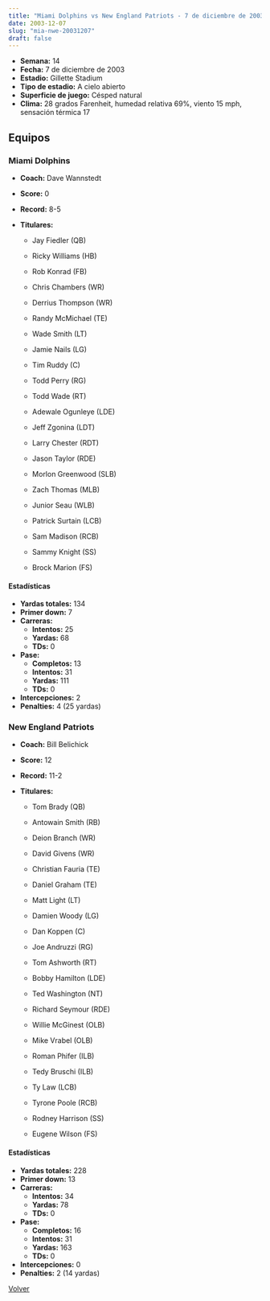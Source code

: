```yaml
---
title: "Miami Dolphins vs New England Patriots - 7 de diciembre de 2003"
date: 2003-12-07
slug: "mia-nwe-20031207"
draft: false
---
```


- **Semana:** 14
- **Fecha:** 7 de diciembre de 2003
- **Estadio:** Gillette Stadium
- **Tipo de estadio:** A cielo abierto
- **Superficie de juego:** Césped natural
- **Clima:** 28 grados Farenheit, humedad relativa 69%, viento 15 mph, sensación térmica 17

## Equipos


### Miami Dolphins
* **Coach:** Dave Wannstedt
* **Score:** 0
* **Record:** 8-5
* **Titulares:** 

  * Jay Fiedler (QB) 

  * Ricky Williams (HB) 

  * Rob Konrad (FB) 

  * Chris Chambers (WR) 

  * Derrius Thompson (WR) 

  * Randy McMichael (TE) 

  * Wade Smith (LT) 

  * Jamie Nails (LG) 

  * Tim Ruddy (C) 

  * Todd Perry (RG) 

  * Todd Wade (RT) 

  * Adewale Ogunleye (LDE) 

  * Jeff Zgonina (LDT) 

  * Larry Chester (RDT) 

  * Jason Taylor (RDE) 

  * Morlon Greenwood (SLB) 

  * Zach Thomas (MLB) 

  * Junior Seau (WLB) 

  * Patrick Surtain (LCB) 

  * Sam Madison (RCB) 

  * Sammy Knight (SS) 

  * Brock Marion (FS) 

#### Estadísticas
* **Yardas totales:** 134
* **Primer down:** 7
* **Carreras:**
  * **Intentos:** 25
  * **Yardas:** 68
  * **TDs:** 0
* **Pase:**
  * **Completos:** 13
  * **Intentos:** 31
  * **Yardas:** 111
  * **TDs:** 0
* **Intercepciones:** 2
* **Penalties:** 4 (25 yardas)

### New England Patriots
* **Coach:** Bill Belichick
* **Score:** 12
* **Record:** 11-2
* **Titulares:** 

  * Tom Brady (QB) 

  * Antowain Smith (RB) 

  * Deion Branch (WR) 

  * David Givens (WR) 

  * Christian Fauria (TE) 

  * Daniel Graham (TE) 

  * Matt Light (LT) 

  * Damien Woody (LG) 

  * Dan Koppen (C) 

  * Joe Andruzzi (RG) 

  * Tom Ashworth (RT) 

  * Bobby Hamilton (LDE) 

  * Ted Washington (NT) 

  * Richard Seymour (RDE) 

  * Willie McGinest (OLB) 

  * Mike Vrabel (OLB) 

  * Roman Phifer (ILB) 

  * Tedy Bruschi (ILB) 

  * Ty Law (LCB) 

  * Tyrone Poole (RCB) 

  * Rodney Harrison (SS) 

  * Eugene Wilson (FS) 

#### Estadísticas
* **Yardas totales:** 228
* **Primer down:** 13
* **Carreras:**
  * **Intentos:** 34
  * **Yardas:** 78
  * **TDs:** 0
* **Pase:**
  * **Completos:** 16
  * **Intentos:** 31
  * **Yardas:** 163
  * **TDs:** 0
* **Intercepciones:** 0
* **Penalties:** 2 (14 yardas)


[Volver](/historia/2003)
